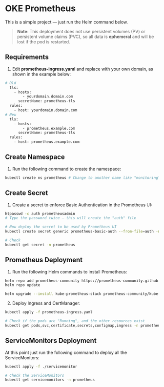 # OKE Prometheus

This is a simple project — just run the Helm command below.  

> **Note**:
> This deployment does not use persistent volumes (PV) or persistent volume claims (PVC), so all data is **ephemeral** and will be lost if the pod is restarted.

## Requirements

1. Edit **prometheus-ingress.yaml** and replace with your own domain, as shown in the example below:
```bash
# Old
  tls:
    - hosts:
        - yourdomain.domain.com
      secretName: prometheus-tls
  rules:
    - host: yourdomain.domain.com
# New
  tls:
    - hosts:
        - prometheus.example.com
      secretName: prometheus-tls
  rules:
    - host: prometheus.example.com
```

## Create Namespace

1. Run the following command to create the namespace:
```bash
kubectl create ns prometheus # Change to another name like "monitoring" if desired
```

## Create Secret

1. Create a secret to enforce Basic Authentication in the Prometheus UI:
```bash
htpasswd -c auth prometheusadmin
# Type the password twice — this will create the "auth" file

# Now deploy the secret to be used by Prometheus UI
kubectl create secret generic prometheus-basic-auth --from-file=auth -n prometheus

# Check
kubectl get secret -n prometheus
```

## Prometheus Deployment

1. Run the following Helm commands to install Prometheus:
```bash
helm repo add prometheus-community https://prometheus-community.github.io/helm-charts
helm repo update

helm upgrade --install kube-prometheus-stack prometheus-community/kube-prometheus-stack -n prometheus --create-namespace -f values.yaml
```

2. Deploy Ingress and CertManager:
```bash
kubectl apply -f prometheus-ingress.yaml

# Check if the pods are "Running", and the other resources exist
kubectl get pods,svc,certificate,secrets,configmap,ingress -n prometheus
```

## ServiceMonitors Deployment

At this point just run the following command to deploy all the ServiceMonitors:
```bash
kubectl apply -f ./servicemonitor

# Check the ServiceMonitors
kubectl get servicemonitors -n prometheus
```
